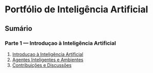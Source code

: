 # Portfólio de Inteligência Artificial

## Sumário

### Parte 1 — Introduçao à Inteligência Artificial

1. [Introduçao à Inteligência Artificial](./parte-1/introducao.md)
2. [Agentes Inteligentes e Ambientes](./parte-1/agentes_ambientes.md)
3. [Contribuições e Discussões](./parte-1/contribuicoes.md)
